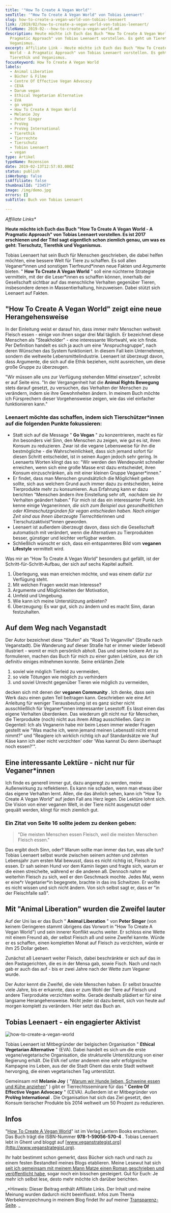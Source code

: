 ```yaml
---
title: '"How To Create A Vegan World"'
seoTitle: '"How To Create A Vegan World" von Tobias Leenaert'
slug: how-to-create-a-vegan-world-von-tobias-leenaert
link: /2019/02/how-to-create-a-vegan-world-von-tobias-leenaert/
fileName: 2019-02---how-to-create-a-vegan-world.md
description: Heute möchte ich Euch das Buch "How To Create A Vegan World - A
  Pragmatic Approach" von Tobias Leenaert vorstellen. Es geht um Tierethik und
  Veganismus.
excerpt: Affiliate Link - Heute möchte ich Euch das Buch "How To Create A Vegan
  World - A Pragmatic Approach" von Tobias Leenaert vorstellen. Es geht um
  Tierethik und Veganismus.
focusKeyword: How To Create A Vegan World
labels:
  - Animal Liberation
  - Bücher & Filme
  - Centre Of Effective Vegan Advocacy
  - CEVA
  - Darum vegan
  - Ethical Vegetarian Alternative
  - EVA
  - go vegan
  - How To Create A Vegan World
  - Melanie Joy
  - Peter Singer
  - ProVeg
  - ProVeg International
  - Tierethik
  - Tierrechte
  - Tierschutz
  - Tobias Leenaert
  - vegan
type: Artikel
typeName: Rezension
date: 2019-02-13T12:57:03.000Z
status: publish
isWerbung: false
isAffiliate: false
thumbnailId: "23457"
image: /img/demo.jpg
errors: []
subTitle: Buch von Tobias Leenaert
  
---
```


_Affiliate Links\*_

**Heute möchte ich Euch das Buch "How To Create A Vegan World - A Pragmatic
Approach" von Tobias Leenaert vorstellen. Es ist 2017 erschienen und der Titel
sagt eigentlich schon ziemlich genau, um was es geht: Tierschutz, Tierethik und
Veganismus.**

Tobias Leenaert hat sein Buch für Menschen geschrieben, die dabei helfen
möchten, eine bessere Welt für Tiere zu schaffen. Es soll allen Veganer\*innen
und sonstigen Tierfreund\*innen neue Fakten und Argumente bieten. " **How To
Create A Vegan World** " soll eine nüchterne Strategie vermitteln, mit der die
Leser\*innen es schaffen können, innerhalb der Gesellschaft sichtbar auf das
menschliche Verhalten gegenüber Tieren, insbesondere denen in Massentierhaltung,
hinzuweisen. Dabei stützt sich Leenaert auf Fakten.

## "How To Create A Vegan World" zeigt eine neue Herangehensweise

In der Einleitung weist er darauf hin, dass immer mehr Menschen weltweit Fleisch
essen - einige von ihnen sogar drei Mal täglich. Er bezeichnet diese Menschen
als "Steakholder" - eine interessante Wortwahl, wie ich finde. Per Definition
handelt es sich ja auch um eine "Anspruchsgruppe", nach deren Wünschen das
System funktioniert. In diesem Fall kein Unternehmen, sondern die weltweite
Lebensmittelindustrie. Leenaert ist überzeugt davon, dass Argumente, die sich
auf die Ethik beziehen, nicht ausreichen, um diese große Gruppe zu überzeugen.

"Wir müssen alle uns zur Verfügung stehenden Mittel einsetzen", schreibt er auf
Seite eins. "In der Vergangenheit hat die **Animal Rights Bewegung** stets
darauf gesetzt, zu versuchen, das Verhalten der Menschen zu verändern, indem sie
ihre Gewohnheiten ändern. In meinem Buch möchte ich Fürsprechern dieser
Vorgehensweise zeigen, wie das viel einfacher funktionieren kann."

### Leenaert möchte das schaffen, indem sich Tierschützer\*innen auf die folgenden Punkte fokussieren:

- Statt sich auf die Message " **Go Vegan** " zu konzentrieren, macht es für ihn
  besonders viel Sinn, den Menschen zu zeigen, wie gut es ist, ihren Konsum zu
  reduzieren. Zwar ist die vegane Lebensweise für ihn die bestmögliche - die
  Wahrscheinlichkeit, dass sich jemand sofort für diesen Schritt entscheidet,
  ist in seinen Augen jedoch sehr gering. In Leenaerts Worten klingt das so:
  "Wir werden den Wendepunkt schneller erreichen, wenn sich eine große Masse
  erst dazu entscheidet, ihren Konsum einzuschränken, als mit einer kleinen
  Gruppe Veganer\*innen."
- Er findet, dass man Menschen grundsätzlich die Möglichkeit geben sollte, sich
  aus welchem Grund auch immer dazu zu entscheiden, keine Tierprodukte mehr zu
  konsumieren. Aus Erfahrung kann er dazu berichten "Menschen ändern ihre
  Einstellung sehr oft,  _nachdem_ sie ihr Verhalten geändert haben." Für mich
  ist das ein interessanter Punkt. Ich kenne einige Veganer*innen, die sich zum
  Beispiel aus gesundheitlichen oder Klimaschutzgründen für vegan entschieden
  haben. Nach einiger Zeit sind aus ihnen überzeugte Tierrechtler*innen und
  Tierschutzaktivist\*innen geworden.
- Leenaert ist außerdem überzeugt davon, dass sich die Gesellschaft automatisch
  mit verändert, wenn die Alternativen zu Tierprodukten besser, günstiger und
  leichter verfügbar werden.
- Schließlich wünscht er sich, dass ein entspannteres Bild vom **veganen
  Lifestyle** vermittelt wird.

Was mir an "How To Create A Vegan World" besonders gut gefällt, ist der
Schritt-für-Schritt-Aufbau, der sich auf sechs Kapitel aufteilt.

1.  Überlegung, was man erreichen möchte, und was einem dafür zur Verfügung
    steht.
1.  Mit welchen Fragen weckt man Interesse?
1.  Argumente und Möglichkeiten der Motivation,
1.  Umfeld und Umgebung.
1.  Wie kann ich meine Unterstützung anbieten?
1.  Überzeugung: Es war gut, sich zu ändern und es macht Sinn, daran
    festzuhalten.

## Auf dem Weg nach Veganstadt

Der Autor bezeichnet diese "Stufen" als "Road To Veganville" (Straße nach
Veganstadt). Die Wanderung auf dieser Straße hat er immer wieder liebevoll
illustriert - womit er mich persönlich abholt. Das und seine lockere Art zu
formulieren, machen das Buch für mich zu einer guten Lektüre, aus der ich
definitiv einiges mitnehmen konnte. Seine erklärten Ziele

1.  soviel wie möglich Tierleid zu vermeiden,
1.  so viele Tötungen wie möglich zu verhindern
1.  und soviel Unrecht gegenüber Tieren wie möglich zu vermeiden,

decken sich mit denen der **veganen Community** . Ich denke, dass sein Werk dazu
einen guten Teil beitragen kann. Geschrieben wie eine Art Anleitung für weniger
Tierausbeutung ist es ganz sicher nicht ausschließlich für Veganer\*innen
interessanter Lesestoff. Es lässt einen das eigene Verhalten überdenken. Das
wiederum gilt nicht nur für Menschen, die Tierprodukte (noch) nicht aus ihrem
Alltag ausschließen. Ganz im Gegenteil: Ich als Veganerin habe mir beim Lesen
immer wieder Fragen gestellt wie "Was mache ich, wenn jemand meinen Lebensstil
nicht ernst nimmt?" und "Reagiere ich wirklich richtig ich auf Standardsätze wie
'Auf Käse kann ich aber nicht verzichten' oder 'Was kannst Du denn überhaupt
noch essen?'".

## Eine interessante Lektüre - nicht nur für Veganer\*innen

Ich finde es generell immer gut, dazu angeregt zu werden, meine Außenwirkung zu
reflektieren. Es kann nie schaden, wenn man etwas über das eigene Verhalten
lernt. Allen, die das ähnlich sehen, kann ich "How To Create A Vegan World" auf
jeden Fall ans Herz legen. Die Lektüre lohnt sich. Die Vision von einer veganen
Welt, in der Tiere nicht ausgenutzt oder gequält werden, klingt für mich
ziemlich gut.

### Ein Zitat von Seite 16 sollte jedem zu denken geben:

> "Die meisten Menschen essen Fleisch, weil die meisten Menschen Fleisch essen."

Das ergibt doch Sinn, oder? Warum sollte man immer das tun, was alle tun? Tobias
Leenaert selbst wurde zwischen seinem achten und zehnten Lebensjahr zum ersten
Mal bewusst, dass es nicht richtig ist, Fleisch zu essen. Er sah seinen Hund vor
dem Kamin liegen und fragte sich, warum er die einen streichelte, während er die
anderen aß. Dennoch nahm er weiterhin Fleisch zu sich, weil er den Geschmack
mochte. Jedes Mal, wenn er eine\*r Vegetarier\*in begegnete, brachte in das ins
Schwitzen. Er wollte es nicht wissen und sich nicht ändern. Von sich selbst sagt
er, dass er "in der Fleischfalle saß".

## Mit "Animal Liberation" wurden die Zweifel lauter

Auf der Uni las er das Buch " **Animal Liberation** " von **Peter Singer** (von
keinem Geringeren stammt übrigens das Vorwort in "How To Create A Vegan World")
und sein innerer Konflikt wuchs weiter. Er schloss eine Wette mit einem Freund
ab, der selbst Fleisch aß und seine Zweifel kannte. Würde er es schaffen, einen
kompletten Monat auf Fleisch zu verzichten, würde er ihm 25 Dollar geben.

Zunächst aß Leenaert weiter Fleisch, dabei beschränkte er sich auf das in den
Pastagerichten, die es in der Mensa gab, sowie Fisch. Nach und nach gab er auch
das auf - bis er zwei Jahre nach der Wette zum Veganer wurde.

Der Autor kennt die Zweifel, die viele Menschen haben. Er selbst brauchte viele
Jahre, bis er erkannte, dass er zum Wohl der Tiere auf Fleisch und andere
Tierprodukte verzichten wollte. Gerade deshalb plädiert er für eine langsame
Herangehensweise. Nicht jeder ist dazu bereit, sich von heute auf morgen
komplett zu verändern. Hier setzt das Buch an.

## Tobias Leenaert - ein engagierter Aktivist

![how-to-create-a-vegan-world](http://cardamonchai.com/wp-content/uploads/2019/02/How-To-create-A-Vegan-World-400x225.png)

[](https://www.amazon.de/gp/product/1590565703/ref=as_li_tl?ie=UTF8&camp=1638&creative=6742&creativeASIN=1590565703&linkCode=as2&tag=cardamonchai-21&linkId=5eb11934c2deaf10ce12f7d140248b78)
Tobias Leenaert ist Mitbegründer der belgischen Organisation " **Ethical
Vegetarian Alternative** " (EVA). Dabei handelt es sich um die erste
vegane/vegetarische Organisation, die strukturelle Unterstützung von einer
Regierung erhält. Die EVA rief unter anderem eine sehr erfolgreiche Kampagne ins
Leben, aus der die Stadt Ghent das erste Stadt weltweit hervorging, die einen
vegetarischen Tag unterstützt.

Gemeinsam mit **Melanie Joy** (
"[Warum wir Hunde lieben, Schweine essen und Kühe anziehen](https://www.amazon.de/gp/product/3981462173/ref=as_li_tl?ie=UTF8&camp=1638&creative=6742&creativeASIN=3981462173&linkCode=as2&tag=cardamonchai-21&linkId=ccfdf97b15e83f52f02a1d9b67a0d5f8)"
) gibt er Tierrechtsseminare für das " **Centre Of Effective Vegan Advocacy** "
(CEVA). Außerdem ist er Mitbegründer von **ProVeg International** . Die
Organisation hat sich das Ziel gesetzt, den Konsum tierischer Produkte bis 2014
weltweit um 50 Prozent zu reduzieren.

## Infos

"[How To Create A Vegan World](https://www.amazon.de/gp/product/1590565703/ref=as_li_tl?ie=UTF8&camp=1638&creative=6742&creativeASIN=1590565703&linkCode=as2&tag=cardamonchai-21&linkId=5eb11934c2deaf10ce12f7d140248b78)"
ist im Verlag Lantern Books erschienen. Das Buch trägt die ISBN-Nummer
**978-1-59056-570-4** . Tobias Leenaert lebt in Ghent und bloggt auf
[www.veganstrategist.org](http://www.veganstrategist.org).

Ihr habt bestimmt schon gemerkt, dass Bücher sich nach und nach zu einem festen
Bestandteil meines Blogs etablieren. Meine Lesewut hat sich
[seit ich gemeinsam mit meinem Mann Matze einen Roman geschrieben und veröffentlicht habe](https://amreis.de/hermetiker/),
sogar noch ein bisschen gesteigert. Gut für Euch: Je mehr ich selbst lese, desto
mehr möchte ich darüber berichten.

_\*Hinweis: Dieser Beitrag enthält Affiliate Links. Der Inhalt und meine Meinung
wurden dadurch nicht beeinflusst. Infos zum Thema Werbekennzeichnung in meinem
Blog findet Ihr auf meiner [Transparenz-Seite](/werbung/). _

  